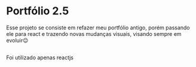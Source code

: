 # Portfólio 2.5

Esse projeto se consiste em refazer meu portfólio antigo, porém passando ele para react e trazendo novas mudanças visuais, visando sempre em evoluir😉

##
Foi utilizado apenas reactjs
